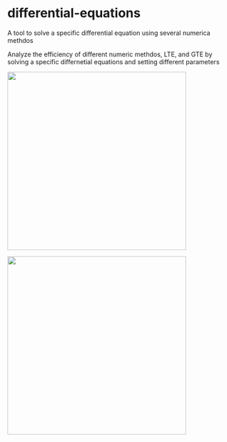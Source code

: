 # differential-equations
A tool to solve a specific differential equation using several numerica methdos

Analyze the efficiency of different numeric methdos, LTE, and GTE by solving a specific differnetial equations and setting different parameters

<p align="left">
<img width="400" src="https://user-images.githubusercontent.com/69918609/116294420-9cab2580-a7a0-11eb-80bd-5560d3496180.png"/>
</p>

<p align="left">
<img width="400" src="https://user-images.githubusercontent.com/69918609/116294642-ded46700-a7a0-11eb-9f7a-715e8ae4a7ce.png"/>
</p>
